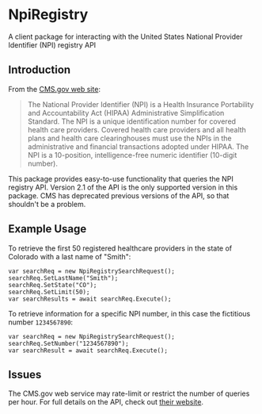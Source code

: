 # NpiRegistry
A client package for interacting with the United States National Provider Identifier (NPI) registry API

## Introduction
From the [CMS.gov web site](https://www.cms.gov/regulations-and-guidance/administrative-simplification/nationalprovidentstand):

> The National Provider Identifier (NPI) is a Health Insurance Portability and Accountability Act (HIPAA) Administrative Simplification Standard. 
> The NPI is a unique identification number for covered health care providers. Covered health care providers and all health plans and 
> health care clearinghouses must use the NPIs in the administrative and financial transactions adopted under HIPAA. The NPI is a 10-position, 
> intelligence-free numeric identifier (10-digit number). 

This package provides easy-to-use functionality that queries the NPI registry API. Version 2.1 of the API is the only supported version in this package. CMS has 
deprecated previous versions of the API, so that shouldn't be a problem.

## Example Usage

To retrieve the first 50 registered healthcare providers in the state of Colorado with a last name of "Smith":

```
var searchReq = new NpiRegistrySearchRequest();
searchReq.SetLastName("Smith");
searchReq.SetState("CO");
searchReq.SetLimit(50);
var searchResults = await searchReq.Execute();
```

To retrieve information for a specific NPI number, in this case the fictitious number `1234567890`:

```
var searchReq = new NpiRegistrySearchRequest();
searchReq.SetNumber("1234567890");
var searchResult = await searchReq.Execute();
```

## Issues

The CMS.gov web service may rate-limit or restrict the number of queries per hour. For full details on the API, check out [their website](https://npiregistry.cms.hhs.gov/api-page).

